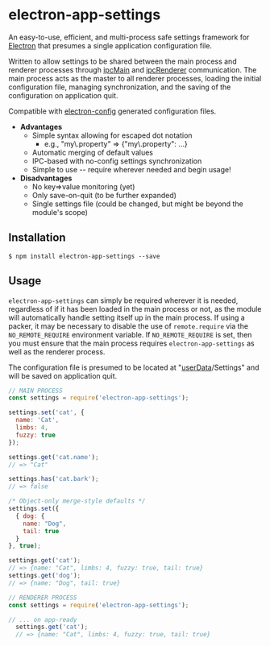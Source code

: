# electron-app-settings
An easy-to-use, efficient, and multi-process safe settings framework for [Electron](https://electron.atom.io) that presumes a single application configuration file.

Written to allow settings to be shared between the main process and renderer processes through [ipcMain](https://electronjs.org/docs/api/ipc-main) and [ipcRenderer](https://electronjs.org/docs/api/ipc-renderer) communication. The main process acts as the master to all renderer processes, loading the initial configuration file, managing synchronization, and the saving of the configuration on application quit.

Compatible with [electron-config](https://www.npmjs.com/package/electron-config) generated configuration files.

  * **Advantages**
    * Simple syntax allowing for escaped dot notation
      * e.g., "my\\.property" => {"my\\.property": ...}
    * Automatic merging of default values
    * IPC-based with no-config settings synchronization
    * Simple to use -- require wherever needed and begin usage!
  * **Disadvantages**
    * No key=>value monitoring (yet)
    * Only save-on-quit (to be further expanded)
    * Single settings file (could be changed, but might be beyond the module's scope)

## Installation

```
$ npm install electron-app-settings --save
```

## Usage
`electron-app-settings` can simply be required wherever it is needed, regardless of if it has been loaded in the main process or not, as the module will automatically handle setting itself up in the main process. If using a packer, it may be necessary to disable the use of `remote.require` via the `NO_REMOTE_REQUIRE` environment variable. If `NO_REMOTE_REQUIRE` is set, then you must ensure that the main process requires `electron-app-settings` as well as the renderer process.

The configuration file is presumed to be located at "[userData](https://github.com/electron/electron/blob/master/docs/api/app.md#appgetpathname)/Settings" and will be saved on application quit.

```js
// MAIN PROCESS
const settings = require('electron-app-settings');

settings.set('cat', {
  name: 'Cat',
  limbs: 4,
  fuzzy: true
});

settings.get('cat.name');
// => "Cat"

settings.has('cat.bark');
// => false

/* Object-only merge-style defaults */
settings.set({
  { dog: {
    name: "Dog",
    tail: true
  }
}, true);

settings.get('cat');
// => {name: "Cat", limbs: 4, fuzzy: true, tail: true}
settings.get('dog');
// => {name: "Dog", tail: true}

// RENDERER PROCESS
const settings = require('electron-app-settings');

// ... on app-ready
  settings.get('cat');
  // => {name: "Cat", limbs: 4, fuzzy: true, tail: true}
```
